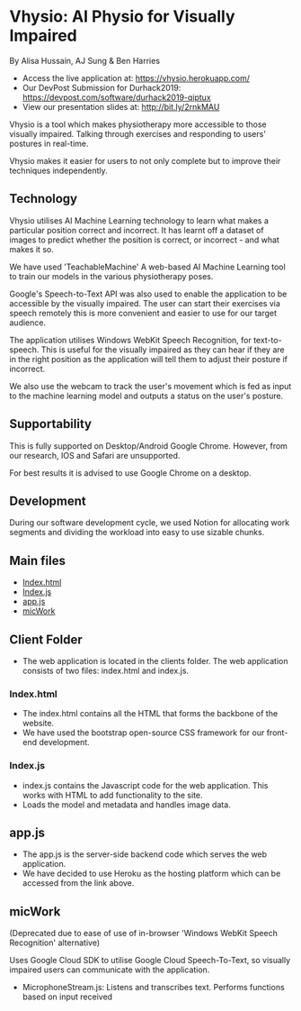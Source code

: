 # Vhysio: AI Physio for Visually Impaired
By Alisa Hussain, AJ Sung & Ben Harries
* Access the live application at: https://vhysio.herokuapp.com/
* Our DevPost Submission for Durhack2019: https://devpost.com/software/durhack2019-qiptux 
* View our presentation slides at: http://bit.ly/2rnkMAU

Vhysio is a tool which makes physiotherapy more accessible to those visually impaired. Talking through exercises and responding to users' postures in real-time. 

Vhysio makes it easier for users to not only complete but to improve their techniques independently.  


## Technology

Vhysio utilises AI Machine Learning technology to learn what makes a particular position correct and incorrect. It has learnt
off a dataset of images to predict whether the position is correct, or incorrect - and what makes it so.  

We have used 'TeachableMachine' A web-based AI Machine Learning tool to train our models in the various physiotherapy poses. 

Google's Speech-to-Text API was also used to enable the application to be accessible by the visually impaired. The user can start their exercises via speech remotely this is more convenient and easier to use for our target audience. 

The application utilises Windows WebKit Speech Recognition, for text-to-speech. This is useful for the visually impaired as they can hear if they are in the right position as the application will tell them to adjust their posture if incorrect.
 
We also use the webcam to track the user's movement which is fed as input to the machine learning model and outputs a status on the user's posture. 

## Supportability

This is fully supported on Desktop/Android Google Chrome. However, from our research, IOS and Safari are unsupported. 

For best results it is advised to use Google Chrome on a desktop.

## Development

During our software development cycle, we used Notion for allocating work segments and dividing the workload into easy to use sizable chunks.

## Main files

* [Index.html](index.html) 
* [Index.js](index.js)
* [app.js](app.js)
* [micWork](micWork)

## Client Folder

* The web application is located in the clients folder. The web application consists of two files: index.html and index.js.

### Index.html

* The index.html contains all the HTML that forms the backbone of the website. 
* We have used the bootstrap open-source CSS framework for our front-end development.

### Index.js

* index.js contains the Javascript code for the web application. This works with HTML to add functionality to the site.
* Loads the model and metadata and handles image data.

## app.js

* The app.js is the server-side backend code which serves the web application. 
* We have decided to use Heroku as the hosting platform which can be accessed from the link above. 

## micWork 

(Deprecated due to ease of use of in-browser 'Windows WebKit Speech Recognition' alternative)

Uses Google Cloud SDK to utilise Google Cloud Speech-To-Text, so visually impaired users can communicate with the application.

* MicrophoneStream.js: Listens and transcribes text. Performs functions 
based on input received